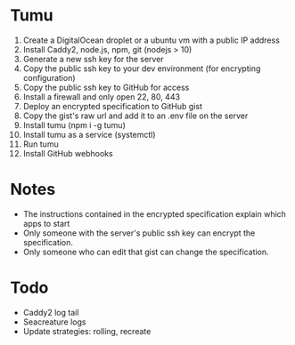 # Tumu

1. Create a DigitalOcean droplet or a ubuntu vm with a public IP address
2. Install Caddy2, node.js, npm, git (nodejs > 10)
3. Generate a new ssh key for the server
4. Copy the public ssh key to your dev environment (for encrypting configuration)
5. Copy the public ssh key to GitHub for access
6. Install a firewall and only open 22, 80, 443
7. Deploy an encrypted specification to GitHub gist
8. Copy the gist's raw url and add it to an .env file on the server
9. Install tumu (npm i -g tumu)
10. Install tumu as a service (systemctl)
11. Run tumu
12. Install GitHub webhooks

# Notes

- The instructions contained in the encrypted specification explain which apps to start
- Only someone with the server's public ssh key can encrypt the specification.
- Only someone who can edit that gist can change the specification.

# Todo

- Caddy2 log tail
- Seacreature logs
- Update strategies: rolling, recreate
